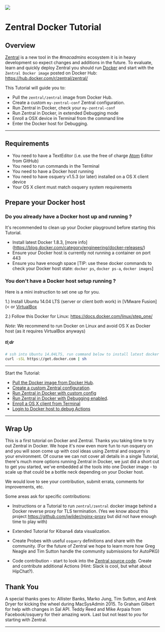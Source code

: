 ![](https://github.com/apfelwerk/Zentral/wiki/images/Zentral_base_RGB.png)

# Zentral Docker Tutorial

## Overview
[Zentral](https://github.com/zentralopensource/zentral) is a new tool in the *#macadmins* ecosystem it is in heavy development so expect changes and additions in the future.
To evaluate, learn and quickly deploy Zentral you should run [Docker](<https://docs.docker.com>) and start with the `Zentral Docker image` posted on Docker Hub: <https://hub.docker.com/r/zentral/zentral/>

This Tutorial will guide you to:

- Pull the `zentral/zentral` image from Docker Hub.
- Create a custom `my-zentral-conf` Zentral configuration.
- Run Zentral in Docker, check your `my-zentral-conf`
- Run Zentral in Docker, in extended Debugging mode
- Enroll a OSX device in Terminal from the command line
- Enter the Docker host for Debugging.

---

## Requirements

- You need to have a TextEditor (i.e. use the free of charge [Atom](<https://atom.io>) Editor from GitHub) 
- You need to run commands in the Terminal 
- You need to have a Docker host running
- You need to have osquery v1.5.3 (or later) installed on a OS X client device
- Your OS X client must match osquery system requirements
 

## Prepare your Docker host
 
### Do you already have a Docker host up and running ?
It's recommended to clean up your Docker playground before starting this Tutorial.
 
 - Install latest Docker 1.8.3, [more info] (<https://blog.docker.com/category/engineering/docker-releases/>)
 - Ensure your Docker host is currently not running a container on port 443
 - Ensure you have enough space 
 [TIP: use these docker commands to check your Docker host state: 
 `docker ps`,  `docker ps-a`, `docker images`] 
 
### You don't have a Docker host setup running ? 
Here is a mini instruction to set one up for you. 


 1.) Install Ubuntu 14.04 LTS (server or client both work) in [VMware Fusion](< or [VirtualBox](<https://www.virtualbox.org/wiki/Downloads>)
 
 2.) Follow this Docker for Linux: <https://docs.docker.com/linux/step_one/>
 
 *Note*: 
 We recommend to run Docker on Linux and avoid OS X as Docker host (as it requires VirtualBox anyways) 
 
 
##### tl;dr
 ```bash
# ssh into Ubuntu 14.04LTS, run command below to install latest docker
 curl -sSL https://get.docker.com | sh
 ```
 
---
Start the Tutorial:

- [Pull the Docker image from Docker Hub](<https://github.com/zentralopensource/docs/blob/master/zentral-docker-tutorial_1.md>).
- [Create a custom Zentral configuration](<https://github.com/zentralopensource/docs/blob/master/zentral-docker-tutorial_2.md>).
- [Run Zentral in Docker with custom config](<https://github.com/zentralopensource/docs/blob/master/zentral-docker-tutorial_3.md>)
- [Run Zentral in Docker with Debugging enabled](<https://github.com/zentralopensource/docs/blob/master/zentral-docker-tutorial_4.md>).
- [Enroll a OS X client from Terminal](<https://github.com/zentralopensource/docs/blob/master/zentral-docker-tutorial_5.md>)
- [Login to Docker host to debug Actions](https://github.com/zentralopensource/docs/blob/master/zentral-docker-tutorial_6.md)

--- 

## Wrap Up


This is a first tutorial on Docker and Zentral. 
Thanks you taking time to try out Zentral in Docker.
We hope it's now even more fun to run osquery on and you will soon come up with cool ideas using Zentral and osquery in your environment.
Of course we can not cover all details in a single Tutorial, there's much more options running Zentral in Docker, we just did a short cut to get you started, we've embedded al the tools into one Docker image - to scale up that could be a bottle neck depending on your Docker host. 

We would love to see your contribution, submit errata, comments for improvements, etc.

Some areas ask for specific contributions:

- Instructions or a Tutorial to run `zentral/zentral` docker image behind a Docker reverse proxy for TLS termination.
(Yes we know about this project <https://github.com/jwilder/nginx-proxy> but did not have enough time to play with)

- Extended Tutorial for Kibana4 data visualization. 

- Create Probes with useful `osquery` definitions and share with the community. 
(For the future of Zentral we hope to learn more how Greg Neagle and Tim Sutton handle the community submissions for AutoPKG)

- Code contribution - start to look into the [Zentral source code](https://github.com/zentralopensource/zentral). 
Create and contribute additional Actions (Hint: Slack is cool, but what about HipChat?).


## Thank You

A special thanks goes to: 
Allister Banks, Marko Jung, Tim Sutton, and Arek Dryer for kicking the wheel during MacSysAdmin 2015. 
To Graham Gilbert for help with changes in Sal API.
Teddy Reed and Mike Arpaia from Facebook/osquery for their amazing work. 
Last but not least to *you* for starting with Zentral.

---
